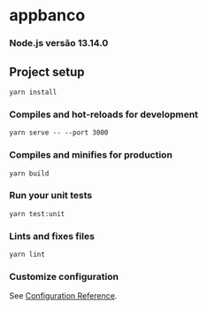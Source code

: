 # appbanco
### Node.js versão 13.14.0

## Project setup
```
yarn install
```

### Compiles and hot-reloads for development
```
yarn serve -- --port 3000
```

### Compiles and minifies for production
```
yarn build
```

### Run your unit tests
```
yarn test:unit
```

### Lints and fixes files
```
yarn lint
```

### Customize configuration
See [Configuration Reference](https://cli.vuejs.org/config/).
